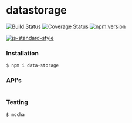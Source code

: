 # datastorage
[![Build Status](https://travis-ci.org/Colored-Coins/datastorage.svg?branch=master)](https://travis-ci.org/Colored-Coins/datastorage) [![Coverage Status](https://coveralls.io/repos/github/Colored-Coins/datastorage/badge.svg?branch=BLOC-45_engineless-sdk)](https://coveralls.io/github/Colored-Coins/datastorage?branch=BLOC-45_engineless-sdk) [![npm version](https://badge.fury.io/js/data-storage.svg)](http://badge.fury.io/js/data-storage)

[![js-standard-style](https://cdn.rawgit.com/feross/standard/master/badge.svg)](https://github.com/feross/standard)

### Installation

```sh
$ npm i data-storage
```

### API's

```js
```

### Testing

```sh
$ mocha
```
